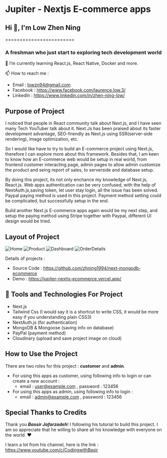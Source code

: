 # Jupiter - Nextjs E-commerce apps 

## Hi 👋, I'm Low Zhen Ning
========================

### A freshman who just start to exploring tech development world

🌱 I’m currently learning React.js, React Native, Docker and more. 

📫 How to reach me : 
- Email : lowzn94@gmail.com
- Facebook : https://www.facebook.com/laurence.low.3/
- LinkedIn : https://www.linkedin.com/in/zhen-ning-low/

## Purpose of Project

I noticed that people in React community talk about Next.js, and I have seen many Tech YouTuber talk about it. Next.Js has been praised about its faster development advantage, SEO-friendly as Next.js using SSR(server-side rendering), image optimization, etc. 

So I would like have to try to build an E-commerce project using Next.js, therefore I can explore more about this framework. Besides that, I am keen to know how an E-commerce web would be setup in real world, from frontend customer interacting page, admin pages to allow admin customize the product and seing report of sales, to serverside and database setup.

By doing this project, its not only enchance my knowledge of Next.js, React.js. Web apps authentication can be very confused, with the help of NextAuth.js,saving token, let user stay login, all the issue has been solved. Paypal paying method is used in this project. Payment method setting could be complicated, but successfully setup in the end.

Build another Next.js E-commerce apps again would be my next step, and setup the paying method using Stripe together with Paypal, different UI design would be tried.

## Layout of Project

![Home](https://user-images.githubusercontent.com/60384726/181482094-3187f777-b608-4b48-a733-44613ec74340.PNG)
![Product](https://user-images.githubusercontent.com/60384726/181482102-f7eb450a-7d91-405d-b1af-9c432ee4aa3c.PNG)
![Dashboard](https://user-images.githubusercontent.com/60384726/181482106-6615edb0-1868-49f3-8bda-5287f1e9ad86.PNG)
![OrderDetails](https://user-images.githubusercontent.com/60384726/181482110-59b3053b-37c0-494f-ba9a-6f00382324a0.PNG)

Details of projects : 
- Source Code : https://github.com/zhning1994/next-mongodb-ecommerce
- Demo : https://jupiter-nextjs-ecommerce.vercel.app/

## :rocket: Tools and Technologies For Project
- Next.js
- Tailwind Css (I would say it is a shortcut to write CSS, it would be more easy if you understanding plain CSS3)
- NextAuth.js (for authentication)
- MongoDB & Mongoose (saving info on database)
- PayPal (payment method)
- Cloudinary (upload and save project image on cloud)

## How to Use the Project
There are two roles for this project : **customer** and **admin**.

- For using this apps as customer, using following info to login or can create a new account :
  - email : user@example.com , password : 123456
- For using this apps as admin, using following info to login :
  - email : admin@example.com , password : 123456

## Special Thanks to Credits

Thank you ***Bassir Jafarzadeh***! I following his tutorial to build this project. I am so appreciate that he willing to share all his knowledge with everyone on the world. :hearts: 

I learn a lot from his channel, here is the link : https://www.youtube.com/c/CodingwithBasir




